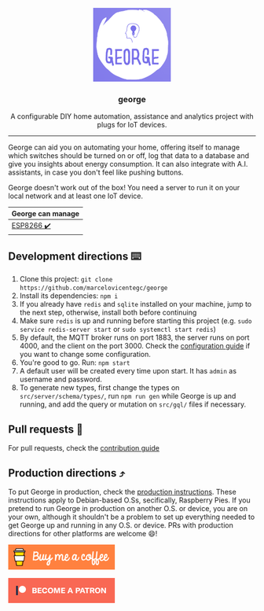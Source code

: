 <p align="center">
  <img alt="george logo" src="assets/george-sq.png" height="150" />
  <h3 align="center">george</h3>
  <p align="center">A configurable DIY home automation, assistance and analytics project with plugs for IoT devices.</p>
</p>

---

George can aid you on automating your home, offering itself to manage which switches should be turned on or off, log that data to a database and give you insights about energy consumption. It can also integrate with A.I. assistants, in case you don't feel like pushing buttons.

George doesn't work out of the box! You need a server to run it on your local network and at least one IoT device.

| George can manage                   |
| ----------------------------------- |
| [ESP8266 ✔️](docs/SETUP.md#ESP8266) |

## Development directions ⌨️

1. Clone this project: `git clone https://github.com/marcelovicentegc/george`
2. Install its dependencies: `npm i`
3. If you already have `redis` and `sqlite` installed on your machine, jump to the next step, otherwise, install both before continuing
4. Make sure `redis` is up and running before starting this project (e.g. `sudo service redis-server start` or `sudo systemctl start redis`)
5. By default, the MQTT broker runs on port 1883, the server runs on port 4000, and the client on the port 3000. Check the [configuration guide](/docs/CONFIGURATION.md) if you want to change some configuration.
6. You're good to go. Run: `npm start`
7. A default user will be created every time upon start. It has `admin` as username and password.
8. To generate new types, first change the types on `src/server/schema/types/`, run `npm run gen` while George is up and running, and add the query or mutation on `src/gql/` files if necessary.

## Pull requests 🌳

For pull requests, check the [contribution guide](docs/CONTRIBUTING.md)

## Production directions ⤴️

To put George in production, check the [production instructions](docs/PRODUCTION_DIRECTIONS.md). These instructions apply to Debian-based O.Ss, secifically, Raspberry Pies. If you pretend to run George in production on another O.S. or device, you are on your own, although it shouldn't be a problem to set up everything needed to get George up and running in any O.S. or device. PRs with production directions for other platforms are welcome 😄!

<a href="https://www.buymeacoffee.com/YkwcZVO" target="_blank"><img src="./assets/buymeacoffee.png" alt="Buy Me A Coffee" style="height: 51px !important;width: 217px !important;" ></a>

[![Become a patron](./assets/patron.png)](https://www.patreon.com/bePatron?u=34051560)
